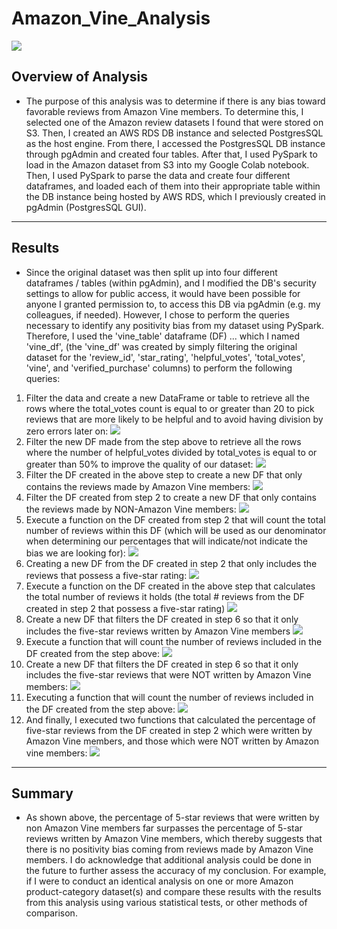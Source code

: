 # Amazon_Vine_Analysis
![](Images/amazon.png)
## Overview of Analysis
* The purpose of this analysis was to determine if there is any bias toward favorable reviews from Amazon Vine members. To determine this, I selected one of the Amazon review datasets I found that were stored on S3. Then, I created an AWS RDS DB instance and selected PostgresSQL as the host engine. From there, I accessed the PostgresSQL DB instance through pgAdmin and created four tables. After that, I used PySpark to load in the Amazon dataset from S3 into my Google Colab notebook. Then, I used PySpark to parse the data and create four different dataframes, and loaded each of them into their appropriate table within the DB instance being hosted by AWS RDS, which I previously created in pgAdmin (PostgresSQL GUI). 
---
## Results
* Since the original dataset was then split up into four different dataframes / tables (within pgAdmin), and I modified the DB's security settings to allow for public access, it would have been possible for anyone I granted permission to, to access this DB via pgAdmin (e.g. my colleagues, if needed). However, I chose to perform the queries necessary to identify any positivity bias from my dataset using PySpark. Therefore, I used the 'vine_table' dataframe (DF) ... which I named 'vine_df', (the 'vine_df' was created by simply filtering the original dataset for the 'review_id', 'star_rating', 'helpful_votes', 'total_votes', 'vine', and 'verified_purchase' columns) to perform the following queries:
1. Filter the data and create a new DataFrame or table to retrieve all the rows where the total_votes count is equal to or greater than 20 to pick reviews that are more likely to be helpful and to avoid having division by zero errors later on: 
![](Images/filter_1.png)
2. Filter the new DF made from the step above to retrieve all the rows where the number of helpful_votes divided by total_votes is equal to or greater than 50% to improve the quality of our dataset:
![](Images/filter_2.png)
3. Filter the DF created in the above step to create a new DF that only contains the reviews made by Amazon Vine members: 
![](Images/filter_3.png)
4. Filter the DF created from step 2 to create a new DF that only contains the reviews made by NON-Amazon Vine members:
![](Images/filter_4.png)
5. Execute a function on the DF created from step 2 that will count the total number of reviews within this DF (which will be used as our denominator when determining our percentages that will indicate/not indicate the bias we are looking for):
![](Images/function_1.png)
6. Creating a new DF from the DF created in step 2 that only includes the reviews that possess a five-star rating:
![](Images/filter_5.png)
7. Execute a function on the DF created in the above step that calculates the total number of reviews it holds (the total # reviews from the DF created in step 2 that possess a five-star rating)
![](Images/function_2.png)
8. Create a new DF that filters the DF created in step 6 so that it only includes the five-star reviews written by Amazon Vine members
![](Images/filter_6.png)
9. Execute a function that will count the number of reviews included in the DF created from the step above:
![](Images/function_3.png)
10. Create a new DF that filters the DF created in step 6 so that it only includes the five-star reviews that were NOT written by Amazon Vine members:
![](Images/filter_7.png)
11. Executing a function that will count the number of reviews included in the DF created from the step above:
![](Images/function_4.png)
12. And finally, I executed two functions that calculated the percentage of five-star reviews from the DF created in step 2 which were written by Amazon Vine members, and those which were NOT written by Amazon vine members:
![](Images/percentages.png)
---
## Summary
* As shown above, the percentage of 5-star reviews that were written by non Amazon Vine members far surpasses the percentage of 5-star reviews written by Amazon Vine members, which thereby suggests that there is no positivity bias coming from reviews made by Amazon Vine members. I do acknowledge that additional analysis could be done in the future to further assess the accuracy of my conclusion. For example, if I were to conduct an identical analysis on one or more Amazon product-category dataset(s) and compare these results with the results from this analysis using various statistical tests, or other methods of comparison.

